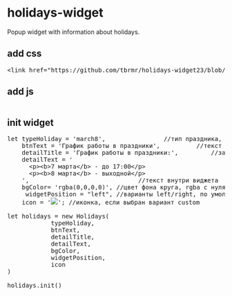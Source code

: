 # holidays-widget
Popup widget with information about holidays.

<h2>add css</h2>
<pre>&lt;link href="https://github.com/tbrmr/holidays-widget23/blob/main/css/holidays.css" rel="stylesheet"&gt;</pre>

<h2>add js</h2>
<pre><script src="https://github.com/tbrmr/holidays-widget23/blob/main/scripts/holidays.js"></script></pre>

<h2>init widget</h2>

<pre>let typeHoliday = 'march8',				//тип праздника, из доступного: новый год (newYear) и 8 марта (march8). "custom" - можно использовать свою иконку. 
    btnText = 'График работы в праздники',	        //текст на кнопке
    detailTitle = 'График работы в праздники:',	        //заголовк внутри виджета
    detailText = '								
      &lt;p&gt;&lt;b&gt;7 марта&lt;/b&gt; - до 17:00&lt;/p&gt;
      &lt;p&gt;&lt;b&gt;8 марта&lt;/b&gt; - выходной&lt;/p&gt;
    ',						        //текст внутри виджета
    bgColor= 'rgba(0,0,0,0)', //цвет фона круга, rgba с нулями - для прозрачности
     widgetPosition = "left", //варианты left/right, по умолчанию right
    icon = '<img src="ball.png">'; //иконка, если выбран вариант custom
    
let holidays = new Holidays(
            typeHoliday,
            btnText,
            detailTitle,
            detailText,
            bgColor,
            widgetPosition,
            icon
)

holidays.init()</pre>
